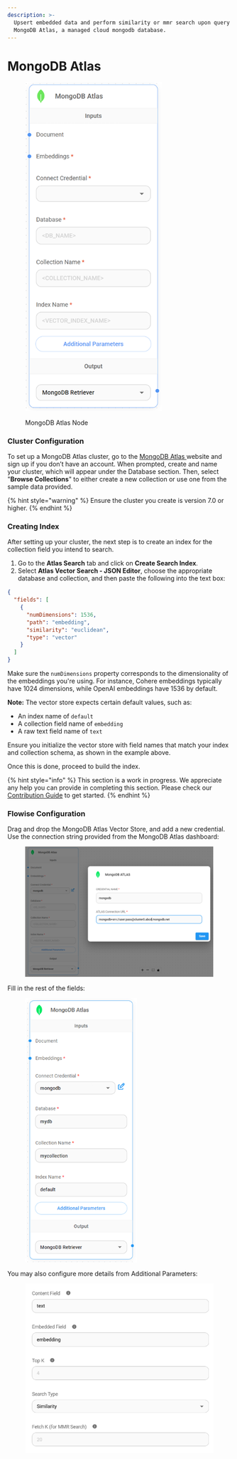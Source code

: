 ```yaml
---
description: >-
  Upsert embedded data and perform similarity or mmr search upon query using
  MongoDB Atlas, a managed cloud mongodb database.
---
```


# MongoDB Atlas

<figure><img src="../../../.gitbook/assets/image (161).png" alt="" width="308"><figcaption><p>MongoDB Atlas Node</p></figcaption></figure>

### Cluster Configuration[​](https://js.langchain.com/docs/integrations/vectorstores/mongodb_atlas/#initial-cluster-configuration) <a href="#initial-cluster-configuration" id="initial-cluster-configuration"></a>

To set up a MongoDB Atlas cluster, go to the [MongoDB Atlas ](https://www.mongodb.com/)website and sign up if you don’t have an account. When prompted, create and name your cluster, which will appear under the Database section. Then, select "**Browse Collections**" to either create a new collection or use one from the sample data provided.

{% hint style="warning" %}
Ensure the cluster you create is version 7.0 or higher.
{% endhint %}

### Creating Index

After setting up your cluster, the next step is to create an index for the collection field you intend to search.

1. Go to the **Atlas Search** tab and click on **Create Search Index**.
2. Select **Atlas Vector Search - JSON Editor**, choose the appropriate database and collection, and then paste the following into the text box:

```json
{
  "fields": [
    {
      "numDimensions": 1536,
      "path": "embedding",
      "similarity": "euclidean",
      "type": "vector"
    }
  ]
}
```

Make sure the `numDimensions` property corresponds to the dimensionality of the embeddings you're using. For instance, Cohere embeddings typically have 1024 dimensions, while OpenAI embeddings have 1536 by default.

**Note:** The vector store expects certain default values, such as:

* An index name of `default`
* A collection field name of `embedding`
* A raw text field name of `text`

Ensure you initialize the vector store with field names that match your index and collection schema, as shown in the example above.

Once this is done, proceed to build the index.

{% hint style="info" %}
This section is a work in progress. We appreciate any help you can provide in completing this section. Please check our [Contribution Guide](../../../contributing/) to get started.
{% endhint %}

### Flowise Configuration

Drag and drop the MongoDB Atlas Vector Store, and add a new credential. Use the connection string provided from the MongoDB Atlas dashboard:

<figure><img src="../../../.gitbook/assets/image (1) (1) (1) (1) (1) (1) (1).png" alt=""><figcaption></figcaption></figure>

Fill in the rest of the fields:

<figure><img src="../../../.gitbook/assets/image (1) (1) (1) (1) (1) (1) (1) (1).png" alt="" width="252"><figcaption></figcaption></figure>

You may also configure more details from Additional Parameters:

<figure><img src="../../../.gitbook/assets/image (164).png" alt="" width="518"><figcaption></figcaption></figure>

